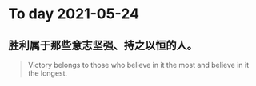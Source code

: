 
# To day 2021-05-24


## 胜利属于那些意志坚强、持之以恒的人。
> Victory belongs to those who believe in it the most and believe in it the longest.

    